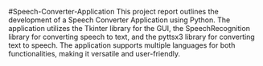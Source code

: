 #Speech-Converter-Application
This project report outlines the development of a Speech Converter Application using Python.
The application utilizes the Tkinter library for the GUI, the SpeechRecognition library for converting speech to text,
and the pyttsx3 library for converting text to speech.
The application supports multiple languages for both functionalities, making it versatile and user-friendly.
